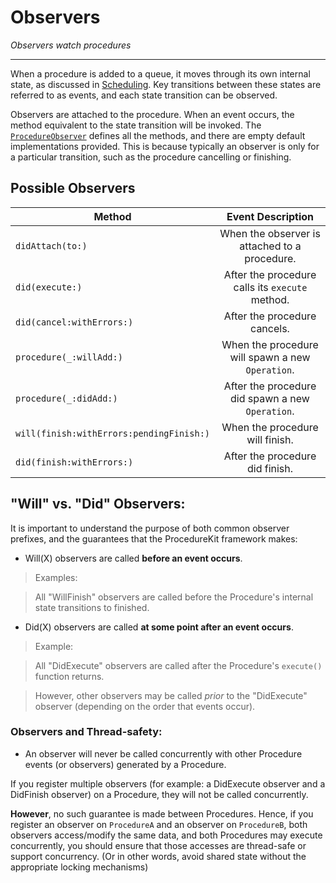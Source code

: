 # Observers

_Observers watch procedures_

---

When a procedure is added to a queue, it moves through its own internal state, as discussed in [Scheduling](Classes\Scheduling.html). Key transitions between these states are referred to as events, and each state transition can be observed.

Observers are attached to the procedure. When an event occurs, the method equivalent to the state transition will be invoked. The [`ProcedureObserver`](Protocols\ProcedureObserver.html) defines all the methods, and there are empty default implementations provided. This is because typically an observer is only for a particular transition, such as the procedure cancelling or finishing.

## Possible Observers

| Method   | Event Description |
|----------------|:--------------------------:|
| `didAttach(to:)` | When the observer is attached to a procedure. |
| `did(execute:)`  | After the procedure calls its `execute` method. |
| `did(cancel:withErrors:)`  | After the procedure cancels. |
| `procedure(_:willAdd:)`  | When the procedure will spawn a new `Operation`. |
| `procedure(_:didAdd:)`  | After the procedure did spawn a new `Operation`. |
| `will(finish:withErrors:pendingFinish:)`  | When the procedure will finish. |
| `did(finish:withErrors:)`  | After the procedure did finish. |


## "Will" vs. "Did" Observers:

It is important to understand the purpose of both common observer prefixes, and the guarantees that the ProcedureKit framework makes:

- Will(X) observers are called **before an event occurs**.

> Examples:

> All "WillFinish" observers are called before the Procedure's internal state transitions to finished.

- Did(X) observers are called **at some point after an event occurs**.

> Example:

> All "DidExecute" observers are called after the Procedure's `execute()` function returns.

> However, other observers may be called *prior* to the "DidExecute" observer (depending on the order that events occur).

### Observers and Thread-safety:

- An observer will never be called concurrently with other Procedure events (or observers) generated by a Procedure.

If you register multiple observers (for example: a DidExecute observer and a DidFinish observer) on a Procedure, they will not be called concurrently.

**However**, no such guarantee is made between Procedures. Hence, if you register an observer on `ProcedureA` and an observer on `ProcedureB`, both observers access/modify the same data, and both Procedures may execute concurrently, you should ensure that those accesses are thread-safe or support concurrency. (Or in other words, avoid shared state without the appropriate locking mechanisms)